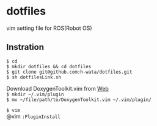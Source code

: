 # dotfiles
vim setting file for ROS(Robot OS)  

## Instration
`$ cd`  
`$ mkdir dotfiles && cd dotfiles`  
`$ git clone git@github.com:h-wata/dotfiles.git`  
`$ sh dotfilesLink.sh`  

Download DoxygenToolkit.vim from [Web](http://www.vim.org/scripts/script.php?script_id=987)   
`$ mkdir ~/.vim/plugin`  
`$ mv ~/file/path/to/DoxygenToolkit.vim ~/.vim/plugin/`  

`$ vim`  
@vim `:PluginInstall`  


